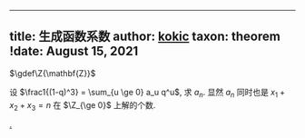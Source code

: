 
---
title: 生成函数系数
author: [kokic](/kokic.md)
taxon: theorem
!date: August 15, 2021
---

$\gdef\Z{\mathbf{Z}}$

设 $\frac1{(1-q)^3} = \sum_{u \ge 0} a_u q^u$, 
求 $a_n$. 显然 $a_n$ 同时也是 $x_1+x_2+x_3 = n$ 
在 $\Z_{\ge 0}$ 上解的个数. 

[.](/daily-surf/expand-coefficient-000B.md#:embed)
